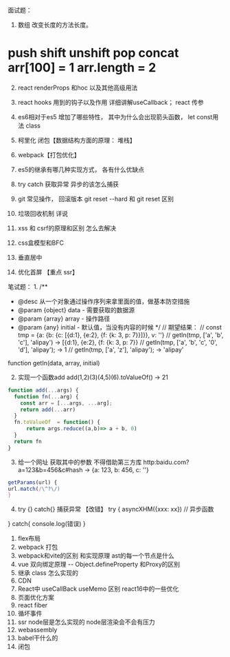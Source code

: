 
面试题：
1. 数组 改变长度的方法长度。
# push shift unshift pop concat  arr[100] = 1  arr.length = 2
2. react renderProps 和hoc 以及其他高级用法

3. react hooks  用到的钩子以及作用  详细讲解useCallback； react 传参

4. es6相对于es5 增加了哪些特性， 其中为什么会出现箭头函数， let const用法  class
5. 柯里化 闭包【数据结构方面的原理： 堆栈】
6. webpack【打包优化】
7. es5的继承有哪几种实现方式， 各有什么优缺点
8. try catch 获取异常 异步的该怎么捕获
<!-- window.onerror -->
9. git 常见操作， 回滚版本  git reset --hard 和 git reset 区别

10. 垃圾回收机制 详说
11. xss 和 csrf的原理和区别 怎么去解决
12. css盒模型和BFC
13. 垂直居中
14. 优化首屏 【重点 ssr】 

笔试题： 
1.
/**
 * @desc 从一个对象通过操作序列来拿里面的值，做基本防空措施
 * @param {object} data - 需要获取的数据源
 * @param {array} array - 操作路径
 * @param {any} initial - 默认值，当没有内容的时候
 */
// 期望结果：
// const tmp = {a: {b: {c: [{d:1}, {e:2}, {f: {k: 3, p: 7}}]}}, v: ''}
// getIn(tmp, ['a', 'b', 'c'], 'alipay') -> [{d:1}, {e:2}, {f: {k: 3, p: 7}}
// getIn(tmp, ['a', 'b', 'c', '0', 'd'], 'alipay'); -> 1
// getIn(tmp, ['a', 'z'], 'alipay'); -> 'alipay'

function getIn(data, array, initial) 


2. 实现一个函数add   add(1,2)(3)(4,5)(6).toValueOf()  -> 21

```javascript
function add(...args) {
  function fn(...arg) {
    const arr = [...args, ...arg];
    return add(...arr)
  }
  fn.toValueOf  = function() {
      return args.reduce((a,b)=> a + b, 0)
  }
  return fn
}
```


3. 给一个网址 获取其中的参数 不得借助第三方库
 http:baidu.com?a=123&b=456&c#hash -> {a: 123, b: 456, c: ''}
```javascript
getParams(url) {
url.match(/\^?\/)
}
```

4. try {} catch{} 捕获异常 【改错】
try {
  asyncXHM({xxx: xx}) // 异步函数

} catch{
  console.log(错误)
}


1. flex布局
2. webpack 打包
3. webpack和vite的区别 和实现原理  ast的每一个节点是什么
4. vue 双向绑定原理 -- Object.defineProperty 和Proxy的区别
5. 继承 class 怎么实现的
6. CDN
7. React中 useCallBack useMemo 区别  react16中的一些优化
8. 页面优化方案
9. react fiber
10. 循坏事件
11. ssr node层是怎么实现的 node层渲染会不会有压力 
12. webassembly
13. babel干什么的
14. 闭包


